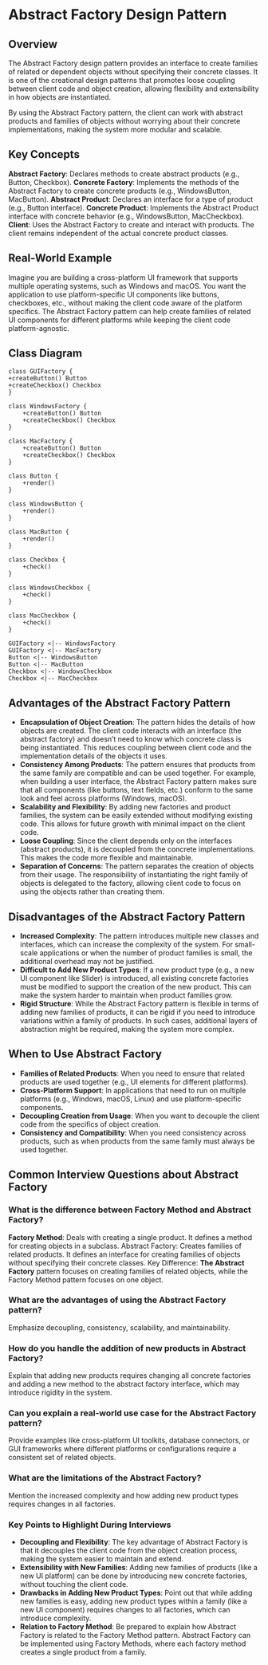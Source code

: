 # Abstract Factory Design Pattern
## Overview
The Abstract Factory design pattern provides an interface to create families of related or dependent objects without specifying their concrete classes. It is one of the creational design patterns that promotes loose coupling between client code and object creation, allowing flexibility and extensibility in how objects are instantiated.

By using the Abstract Factory pattern, the client can work with abstract products and families of objects without worrying about their concrete implementations, making the system more modular and scalable.

## Key Concepts
**Abstract Factory**: Declares methods to create abstract products (e.g., Button, Checkbox).
**Concrete Factory**: Implements the methods of the Abstract Factory to create concrete products (e.g., WindowsButton, MacButton).
**Abstract Product**: Declares an interface for a type of product (e.g., Button interface).
**Concrete Product**: Implements the Abstract Product interface with concrete behavior (e.g., WindowsButton, MacCheckbox).
**Client**: Uses the Abstract Factory to create and interact with products. The client remains independent of the actual concrete product classes.

## Real-World Example
Imagine you are building a cross-platform UI framework that supports multiple operating systems, such as Windows and macOS. You want the application to use platform-specific UI components like buttons, checkboxes, etc., without making the client code aware of the platform specifics. The Abstract Factory pattern can help create families of related UI components for different platforms while keeping the client code platform-agnostic.

## Class Diagram
```plaintext
class GUIFactory {
+createButton() Button
+createCheckbox() Checkbox
}

class WindowsFactory {
    +createButton() Button
    +createCheckbox() Checkbox
}

class MacFactory {
    +createButton() Button
    +createCheckbox() Checkbox
}

class Button {
    +render()
}

class WindowsButton {
    +render()
}

class MacButton {
    +render()
}

class Checkbox {
    +check()
}

class WindowsCheckbox {
    +check()
}

class MacCheckbox {
    +check()
}

GUIFactory <|-- WindowsFactory
GUIFactory <|-- MacFactory
Button <|-- WindowsButton
Button <|-- MacButton
Checkbox <|-- WindowsCheckbox
Checkbox <|-- MacCheckbox
```

## Advantages of the Abstract Factory Pattern
* **Encapsulation of Object Creation**: The pattern hides the details of how objects are created. The client code interacts with an interface (the abstract factory) and doesn’t need to know which concrete class is being instantiated. This reduces coupling between client code and the implementation details of the objects it uses.
* **Consistency Among Products**: The pattern ensures that products from the same family are compatible and can be used together. For example, when building a user interface, the Abstract Factory pattern makes sure that all components (like buttons, text fields, etc.) conform to the same look and feel across platforms (Windows, macOS).
* **Scalability and Flexibility**: By adding new factories and product families, the system can be easily extended without modifying existing code. This allows for future growth with minimal impact on the client code.
* **Loose Coupling**: Since the client depends only on the interfaces (abstract products), it is decoupled from the concrete implementations. This makes the code more flexible and maintainable.
* **Separation of Concerns**: The pattern separates the creation of objects from their usage. The responsibility of instantiating the right family of objects is delegated to the factory, allowing client code to focus on using the objects rather than creating them.


## Disadvantages of the Abstract Factory Pattern
* **Increased Complexity**: The pattern introduces multiple new classes and interfaces, which can increase the complexity of the system. For small-scale applications or when the number of product families is small, the additional overhead may not be justified.
* **Difficult to Add New Product Types**: If a new product type (e.g., a new UI component like Slider) is introduced, all existing concrete factories must be modified to support the creation of the new product. This can make the system harder to maintain when product families grow.
* **Rigid Structure**: While the Abstract Factory pattern is flexible in terms of adding new families of products, it can be rigid if you need to introduce variations within a family of products. In such cases, additional layers of abstraction might be required, making the system more complex.

## When to Use Abstract Factory
* **Families of Related Products**: When you need to ensure that related products are used together (e.g., UI elements for different platforms).
* **Cross-Platform Support**: In applications that need to run on multiple platforms (e.g., Windows, macOS, Linux) and use platform-specific components.
* **Decoupling Creation from Usage**: When you want to decouple the client code from the specifics of object creation.
* **Consistency and Compatibility**: When you need consistency across products, such as when products from the same family must always be used together.

## Common Interview Questions about Abstract Factory
### What is the difference between Factory Method and Abstract Factory?
**Factory Method**: Deals with creating a single product. It defines a method for creating objects in a subclass.
Abstract Factory: Creates families of related products. It defines an interface for creating families of objects without specifying their concrete classes.
Key Difference: **The Abstract Factory** pattern focuses on creating families of related objects, while the Factory Method pattern focuses on one object.

### What are the advantages of using the Abstract Factory pattern?
Emphasize decoupling, consistency, scalability, and maintainability.

### How do you handle the addition of new products in Abstract Factory?
Explain that adding new products requires changing all concrete factories and adding a new method to the abstract factory interface, which may introduce rigidity in the system.

### Can you explain a real-world use case for the Abstract Factory pattern?
Provide examples like cross-platform UI toolkits, database connectors, or GUI frameworks where different platforms or configurations require a consistent set of related objects.

### What are the limitations of the Abstract Factory?
Mention the increased complexity and how adding new product types requires changes in all factories.

### Key Points to Highlight During Interviews
* **Decoupling and Flexibility**: The key advantage of Abstract Factory is that it decouples the client code from the object creation process, making the system easier to maintain and extend.
* **Extensibility with New Families**: Adding new families of products (like a new UI platform) can be done by introducing new concrete factories, without touching the client code.
* **Drawbacks in Adding New Product Types**: Point out that while adding new families is easy, adding new product types within a family (like a new UI component) requires changes to all factories, which can introduce complexity.
* **Relation to Factory Method**: Be prepared to explain how Abstract Factory is related to the Factory Method pattern. Abstract Factory can be implemented using Factory Methods, where each factory method creates a single product from a family.
